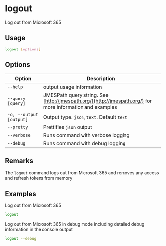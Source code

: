 # logout

Log out from Microsoft 365

## Usage

```sh
logout [options]
```

## Options

Option|Description
------|-----------
`--help`|output usage information
`--query [query]`|JMESPath query string. See [http://jmespath.org/](http://jmespath.org/) for more information and examples
`-o, --output [output]`|Output type. `json,text`. Default `text`
`--pretty`|Prettifies `json` output
`--verbose`|Runs command with verbose logging
`--debug`|Runs command with debug logging

## Remarks

The `logout` command logs out from Microsoft 365 and removes any access and refresh tokens from memory

## Examples

Log out from Microsoft 365

```sh
logout
```

Log out from Microsoft 365 in debug mode including detailed debug information in the console output

```sh
logout --debug
```